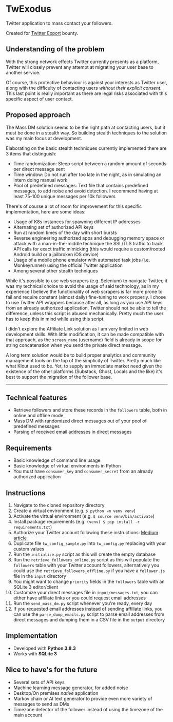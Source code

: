 # TwExodus
Twitter application to mass contact your followers.

Created for [Twitter Export](https://github.com/balajis/twitter-export) bounty.

## Understanding of the problem
With the strong network effects Twitter currently presents as a platform, Twitter will closely prevent any attempt at migrating your user base to another service.

Of course, this protective behaviour is against your interests as Twitter user, along with the difficulty of contacting users *without their explicit consent*. This last point is really important as there are legal risks associated with this specific aspect of user contact.

## Proposed approach
The Mass DM solution seems to be the right path at contacting users, but it must be done in a stealth way. So building stealth techniques to the solution was my main focus at development.

Elaborating on the basic stealth techniques currently implemented there are 3 items that distinguish:
- Time randomization: Sleep script between a random amount of seconds per direct message sent
- Time window: Do not run after too late in the night, as in simulating an intern doing manual work
- Pool of predefined messages: Text file that contains predefined messages, to add noise and avoid detection. I recommend having at least 75-100 unique messages per 10k followers

There's of course a lot of room for improvement for this specific implementation, here are some ideas:
- Usage of K8s instances for spawning different IP addresses
- Alternating set of authorized API keys
- Run at random times of the day with short bursts
- Reverse engineering authorized apps and debugging memory space or attack with a man-in-the-middle technique the SSL/TLS traffic to track API calls for exact traffic mimicking (this would require a custom/rooted Android build or a jailbroken iOS device)
- Usage of a mobile phone emulator with automated task jobs (i.e. Monkeyrunner) using the official Twitter application
- Among several other stealth techniques 

While it's possible to use web scrapers (e.g. Selenium) to navigate Twitter, it was my technical choice to avoid the usage of said technology, as in my experience I believe the functionality of web scrapers is far more prone to fail and require constant (almost daily) fine-tuning to work properly. I chose to use Twitter API wrappers because after all, as long as you use API keys from an already authorized application, Twitter should not be able to tell the difference, unless this script is abused mechanically. Pretty much the user has to keep this in mind while using this script.

I didn't explore the Affiliate Link solution as I am very limited in web development skills. With little modification, it can be made compatible with that approach, as the `screen_name` (username) field is already in scope for string concatenation when you send the private direct message.

A long term solution would be to build proper analytics and community management tools on the top of the simplicity of Twitter. Pretty much like what Klout used to be. Yet, to supply an immediate market need given the existence of the other platforms (Substack, Ghost, Locals and the like) it's best to support the migration of the follower base.

---

## Technical features
- Retrieve followers and store these records in the `followers` table, both in online and offline mode
- Mass DM with randomized direct messages out of your pool of predefined messages
- Parsing of received email addresses in direct messages 

## Requirements
- Basic knowledge of command line usage
- Basic knowledge of virtual environments in Python
- You must have `consumer_key` and `consumer_secret` from an already authorized application

## Instructions
1. Navigate to the cloned repository directory
2. Create a virtual environment (e.g. `$ python -m venv venv`)
3. Activate the virtual environment (e.g. `$ source venv/bin/activate`)
4. Install package requirements (e.g. `(venv) $ pip install -r requirements.txt`)
5. Authorize your Twitter account following these instructions: [Medium article](https://medium.com/@fbilesanmi/how-to-login-with-twitter-api-using-python-6c9a0f7165c5)
6. Duplicate file `tw_config_sample.py` into `tw_config.py` replacing with your custom values
7. Run the `initialize.py` script as this will create the empty database
8. Run the `retrieve_followers_online.py` script as this will populate the `followers` table with your Twitter account followers, alternatively you could use the `retrieve_followers_offline.py` if you have a `follower.js` file in the `input` directory
9. You might want to change `priority` fields in the `followers` table with an SQLite 3 editor/client
10. Customize your direct messages file in `input/messages.txt`, you can either have affiliate links or you could request email addresses
11. Run the `send_mass_dm.py` script whenever you're ready, every day
12. If you requested email addresses instead of sending affiliate links, you can use the `parse_dump_emails.py` script to parse email addresses from direct messages and dumping them in a CSV file in the `output` directory

## Implementation
- Developed with **Python 3.8.3**
- Works with **SQLite 3**

## Nice to have's for the future
- Several sets of API keys
- Machine learning message generator, for added noise
- Desktop/On premises *native* application
- Markov chain or AI text generator to provide even more variety of messages to send as DMs
- Timezone detector of the follower instead of using the timezone of the main account
